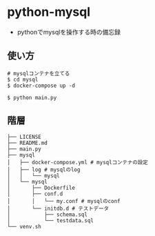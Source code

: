 # python-mysql
- pythonでmysqlを操作する時の備忘録

## 使い方
```
# mysqlコンテナを立てる
$ cd mysql
$ docker-compose up -d

$ python main.py
```

## 階層
```
├── LICENSE
├── README.md
├── main.py
├── mysql
│   ├── docker-compose.yml # mysqlコンテナの設定
│   ├── log # mysqlのlog
│   │   └── mysql
│   └── mysql
│       ├── Dockerfile
│       ├── conf.d 
│       │   └── my.conf # mysqlのconf
│       └── initdb.d # テストデータ
│           ├── schema.sql
│           └── testdata.sql
└── venv.sh
```
